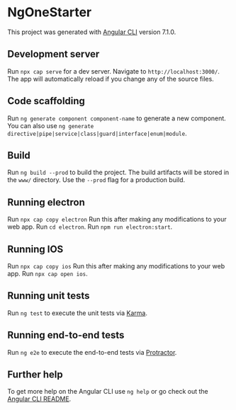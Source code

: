 # NgOneStarter

This project was generated with [Angular CLI](https://github.com/angular/angular-cli) version 7.1.0.

## Development server

Run `npx cap serve` for a dev server. Navigate to `http://localhost:3000/`. The app will automatically reload if you change any of the source files.

## Code scaffolding

Run `ng generate component component-name` to generate a new component. You can also use `ng generate directive|pipe|service|class|guard|interface|enum|module`.

## Build

Run `ng build --prod` to build the project. The build artifacts will be stored in the `www/` directory. Use the `--prod` flag for a production build.

## Running electron

Run `npx cap copy electron` Run this after making any modifications to your web app.
Run `cd electron`.
Run `npm run electron:start`.

## Running  IOS

Run `npx cap copy ios` Run this after making any modifications to your web app.
Run `npx cap open ios`.

## Running unit tests

Run `ng test` to execute the unit tests via [Karma](https://karma-runner.github.io).

## Running end-to-end tests

Run `ng e2e` to execute the end-to-end tests via [Protractor](http://www.protractortest.org/).

## Further help

To get more help on the Angular CLI use `ng help` or go check out the [Angular CLI README](https://github.com/angular/angular-cli/blob/master/README.md).
